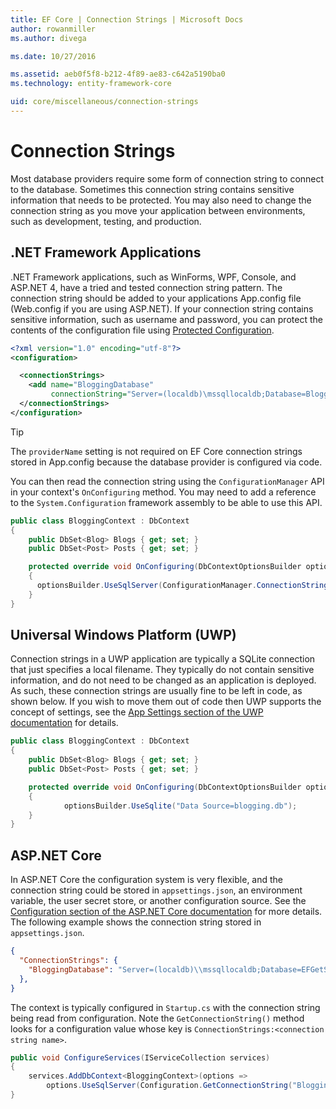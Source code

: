```yaml
---
title: EF Core | Connection Strings | Microsoft Docs
author: rowanmiller
ms.author: divega

ms.date: 10/27/2016

ms.assetid: aeb0f5f8-b212-4f89-ae83-c642a5190ba0
ms.technology: entity-framework-core

uid: core/miscellaneous/connection-strings
---
```

# Connection Strings

Most database providers require some form of connection string to connect to the database. Sometimes this connection string contains sensitive information that needs to be protected. You may also need to change the connection string as you move your application between environments, such as development, testing, and production.

## .NET Framework Applications

.NET Framework applications, such as WinForms, WPF, Console, and ASP.NET 4, have a tried and tested connection string pattern. The connection string should be added to your applications App.config file (Web.config if you are using ASP.NET). If your connection string contains sensitive information, such as username and password, you can protect the contents of the configuration file using [Protected Configuration](https://msdn.microsoft.com/en-us/library/53tyfkaw.aspx).

```xml
<?xml version="1.0" encoding="utf-8"?>
<configuration>

  <connectionStrings>
    <add name="BloggingDatabase"
         connectionString="Server=(localdb)\mssqllocaldb;Database=Blogging;Trusted_Connection=True;" />
  </connectionStrings>
</configuration>
```

> [!TIP] 
> The `providerName` setting is not required on EF Core connection strings stored in App.config because the database provider is configured via code.

You can then read the connection string using the `ConfigurationManager` API in your context's `OnConfiguring` method. You may need to add a reference to the `System.Configuration` framework assembly to be able to use this API.

``` csharp
public class BloggingContext : DbContext
{
    public DbSet<Blog> Blogs { get; set; }
    public DbSet<Post> Posts { get; set; }

    protected override void OnConfiguring(DbContextOptionsBuilder optionsBuilder)
    {
      optionsBuilder.UseSqlServer(ConfigurationManager.ConnectionStrings["BloggingDatabase"].ConnectionString);
    }
}
```

## Universal Windows Platform (UWP)

Connection strings in a UWP application are typically a SQLite connection that just specifies a local filename. They typically do not contain sensitive information, and do not need to be changed as an application is deployed. As such, these connection strings are usually fine to be left in code, as shown below. If you wish to move them out of code then UWP supports the concept of settings, see the [App Settings section of the UWP documentation](https://msdn.microsoft.com/windows/uwp/app-settings/store-and-retrieve-app-data) for details.

``` csharp
public class BloggingContext : DbContext
{
    public DbSet<Blog> Blogs { get; set; }
    public DbSet<Post> Posts { get; set; }

    protected override void OnConfiguring(DbContextOptionsBuilder optionsBuilder)
    {
            optionsBuilder.UseSqlite("Data Source=blogging.db");
    }
}
```

## ASP.NET Core

In ASP.NET Core the configuration system is very flexible, and the connection string could be stored in `appsettings.json`, an environment variable, the user secret store, or another configuration source. See the [Configuration section of the ASP.NET Core documentation](https://docs.asp.net/en/latest/fundamentals/configuration.html) for more details. The following example shows the connection string stored in `appsettings.json`.

<!-- literal_block"language": "csharp",", "xml:space": "preserve", "classes  "backrefs  "names  "dupnames  highlight_args}, "ids  "linenos": true -->
``` json
{
  "ConnectionStrings": {
    "BloggingDatabase": "Server=(localdb)\\mssqllocaldb;Database=EFGetStarted.ConsoleApp.NewDb;Trusted_Connection=True;"
  },
}
```

The context is typically configured in `Startup.cs` with the connection string being read from configuration. Note the `GetConnectionString()` method looks for a configuration value whose key is `ConnectionStrings:<connection string name>`.

``` csharp
public void ConfigureServices(IServiceCollection services)
{
    services.AddDbContext<BloggingContext>(options =>
        options.UseSqlServer(Configuration.GetConnectionString("BloggingDatabase")));
}
```
